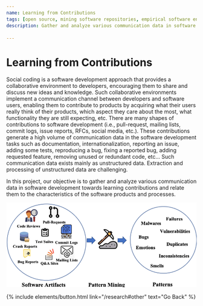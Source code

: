```yaml
---
name: Learning from Contributions
tags: [open source, mining software repositories, empirical software engineering]
description: Gather and analyze various communication data in software development towards learning contributions and relate them to the characteristics of the software products and processes. 

---
```


# Learning from Contributions

Social coding is a software development approach that provides a collaborative environment to developers, encouraging them to share and discuss new ideas and knowledge. Such collaborative environments implement a communication channel between developers and software users, enabling them to contribute to products by acquiring what their users really think of their products, which aspect they care about the most, what functionality they are still expecting, etc. There are many shapes of contributions to software development (i.e., pull-request, mailing lists, commit logs, issue reports, RFCs, social media, etc.). These contributions generate a high volume of communication data in the software development tasks such as documentation, internationalization, reporting an issue, adding some tests, reproducing a bug, fixing a reported bug, adding requested feature, removing unused or redundant code, etc... Such communication data exists mainly as unstructured data. Extraction and processing of unstructured data are challenging. 

In this project, our objective is to gather and analyze various communication data in software development towards learning contributions and relate them to the characteristics of the software products and processes. 


![preview](/img/overview.png)


<p class="text-center">
{% include elements/button.html link="/research#other" text="Go Back" %}
</p>